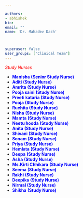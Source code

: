 ```yaml
---

authors:
- abhishek
bio: 
email: ""
name: 'Dr. Mahadev Dash'



superuser: false
user_groups: ["Clinical Team"]
---
```

<span style="color:red"> *Study Nurses* </span>

  *	<span style="color:blue"> **Manisha** </span> <span style="color:blue"> **(Senior Study Nurse)** </span> 
  *	<span style="color:blue"> **Aditi** </span> <span style="color:blue"> **(Study Nurse)** </span>
  *	<span style="color:blue"> **Amrita** </span> <span style="color:blue"> **(Study Nurse)** </span>
  *	<span style="color:blue"> **Pooja saini** </span> <span style="color:blue"> **(Study Nurse)** </span>
  *	<span style="color:blue"> **Preeti kataria** </span> <span style="color:blue"> **(Study Nurse)** </span>
  *	<span style="color:blue"> **Pooja** </span> <span style="color:blue"> **(Study Nurse)** </span>
  *	<span style="color:blue"> **Ruchita** </span> <span style="color:blue"> **(Study Nurse)** </span>
  *	<span style="color:blue"> **Nisha** </span> <span style="color:blue"> **(Study Nurse)** </span>
  *	<span style="color:blue"> **Mamta** </span> <span style="color:blue"> **(Study Nurse)** </span>
  *	<span style="color:blue"> **Neetu hooda** </span> <span style="color:blue"> **(Study Nurse)** </span>
  *	<span style="color:blue"> **Anita** </span> <span style="color:blue"> **(Study Nurse)** </span>
  *	<span style="color:blue"> **Shivani** </span> <span style="color:blue"> **(Study Nurse)** </span>
  *	<span style="color:blue"> **Sonam** </span> <span style="color:blue"> **(Study Nurse)** </span>
  *	<span style="color:blue"> **Priya** </span> <span style="color:blue"> **(Study Nurse)** </span>
  *	<span style="color:blue"> **Hemlata** </span> <span style="color:blue"> **(Study Nurse)** </span>
  *	<span style="color:blue"> **Deepa** </span> <span style="color:blue"> **(Study Nurse)** </span>
  *	<span style="color:blue"> **Asha** </span> <span style="color:blue"> **(Study Nurse)** </span>
  *	<span style="color:blue"> **Ms.Kirti Chhikara** </span> <span style="color:blue"> **(Study Nurse)** </span>
  *	<span style="color:blue"> **Seema** </span> <span style="color:blue"> **(Study Nurse)** </span>
  *	<span style="color:blue"> **Rakhi** </span> <span style="color:blue"> **(Study Nurse)** </span>
  *	<span style="color:blue"> **Deepika** </span> <span style="color:blue"> **(Study Nurse)** </span>
  *	<span style="color:blue"> **Nirmal** </span> <span style="color:blue"> **(Study Nurse)** </span>
  *	<span style="color:blue"> **Shikha** </span> <span style="color:blue"> **(Study Nurse)** </span>


